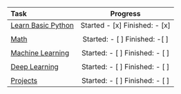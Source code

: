 | Task                        |     Progress                     |
| :------------------------- | :--------------:     |
| [Learn Basic Python](python.md)  | Started - [x]      Finished: - [x] |
|                            |                                  |
| [Math](math.md)            | Started: - [ ]       Finished: -[ ] |
|                            |                                   |
| [Machine Learning](machine.md)  | Started: - [ ]      Finished: - [ ] |
|                            |                                   |
| [Deep Learning](deep.md)   | Started: - [ ]       Finished: - [ ] |
|                            |                                   |
| [Projects](projects.md)    | Started: - [ ]       Finished: - [ ] |
